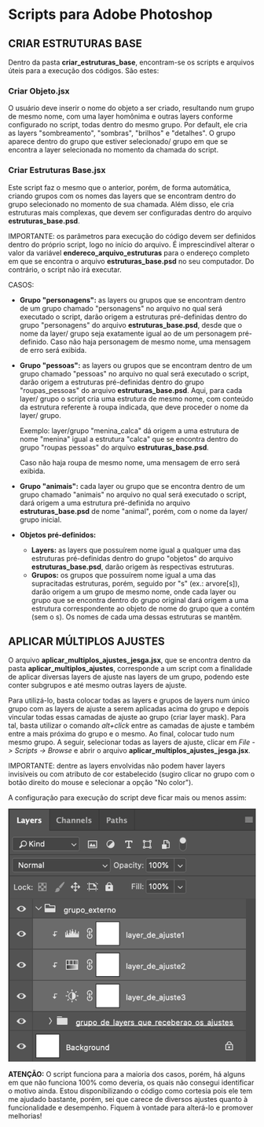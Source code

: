 # Scripts para Adobe Photoshop

## CRIAR ESTRUTURAS BASE

Dentro da pasta **criar_estruturas_base**, encontram-se os scripts e arquivos úteis para a execução dos códigos. São estes:

### Criar Objeto.jsx

O usuário deve inserir o nome do objeto a ser criado, resultando num grupo de mesmo nome, com uma layer homônima e outras layers conforme configurado no script, todas dentro do mesmo grupo. Por default, ele cria as layers "sombreamento", "sombras", "brilhos" e "detalhes". O grupo aparece dentro do grupo que estiver selecionado/ grupo em que se encontra a layer selecionada no momento da chamada do script.

### Criar Estruturas Base.jsx


Este script faz o mesmo que o anterior, porém, de forma automática, criando grupos com os nomes das layers que se encontram dentro do grupo selecionado no momento de sua chamada. Além disso, ele cria estruturas mais complexas, que devem ser configuradas dentro do arquivo **estruturas_base.psd**.

IMPORTANTE: os parâmetros para execução do código devem ser definidos dentro do próprio script, logo no início do arquivo. É imprescindível alterar o valor da variável **endereco_arquivo_estruturas** para o endereço completo em que se encontra o arquivo **estruturas_base.psd** no seu computador. Do contrário, o script não irá executar.

CASOS:

* **Grupo "personagens":** as layers ou grupos que se encontram dentro de um grupo chamado "personagens" no arquivo no qual será executado o script, darão origem a estruturas pré-definidas dentro do grupo "personagens" do arquivo **estruturas_base.psd**, desde que o nome da layer/ grupo seja exatamente igual ao de um personagem pré-definido. Caso não haja personagem de mesmo nome, uma mensagem de erro será exibida.

* **Grupo "pessoas":** as layers ou grupos que se encontram dentro de um grupo chamado "pessoas" no arquivo no qual será executado o script, darão origem a estruturas pré-definidas dentro do grupo "roupas_pessoas" do arquivo **estruturas_base.psd**. Aqui, para cada layer/ grupo o script cria uma estrutura de mesmo nome, com conteúdo da estrutura referente à roupa indicada, que deve proceder o nome da layer/ grupo.

	Exemplo: layer/grupo "menina_calca" dá origem a uma estrutura de nome "menina" igual a estrutura "calca" que se encontra dentro do grupo "roupas pessoas" do arquivo **estruturas_base.psd**.

	Caso não haja roupa de mesmo nome, uma mensagem de erro será exibida.

* **Grupo "animais":** cada layer ou grupo que se encontra dentro de um grupo chamado "animais" no arquivo no qual será executado o script, dará origem a uma estrutura pré-definida no arquivo **estruturas_base.psd** de nome "animal", porém, com o nome da layer/ grupo inicial.

* **Objetos pré-definidos:** 
	* **Layers:** as layers que possuírem nome igual a qualquer uma das estruturas pré-definidas dentro do grupo "objetos" do arquivo **estruturas_base.psd**, darão origem às respectivas estruturas.
	* **Grupos:** os grupos que possuírem nome igual a uma das supracitadas estruturas, porém, seguido por "s" (ex.: arvore[s]), darão origem a um grupo de mesmo nome, onde cada layer ou grupo que se encontra dentro do grupo original dará origem a uma estrutura correspondente ao objeto de nome do grupo que a contém (sem o s). Os nomes de cada uma dessas estruturas se mantêm.


## APLICAR MÚLTIPLOS AJUSTES

O arquivo **aplicar_multiplos_ajustes_jesga.jsx**, que se encontra dentro da pasta **aplicar_multiplos_ajustes**, corresponde a um script com a finalidade de aplicar diversas layers de ajuste nas layers de um grupo, podendo este conter subgrupos e até mesmo outras layers de ajuste.

Para utilizá-lo, basta colocar todas as layers e grupos de layers num único grupo com as layers de ajuste a serem aplicadas acima do grupo e depois vincular todas essas camadas de ajuste ao grupo (criar layer mask). Para tal, basta utilizar o comando *alt+click* entre as camadas de ajuste e também entre a mais próxima do grupo e o mesmo. Ao final, colocar tudo num mesmo grupo. A seguir, selecionar todas as layers de ajuste, clicar em *File -> Scripts -> Browse* e abrir o arquivo **aplicar_multiplos_ajustes_jesga.jsx**.

IMPORTANTE: dentre as layers envolvidas não podem haver layers invisíveis ou com atributo de cor estabelecido (sugiro clicar no grupo com o botão direito do mouse e selecionar a opção "No color").

A configuração para execução do script deve ficar mais ou menos assim:

![alt text](https://github.com/machadojeh/scripts_photoshop/blob/main/imgs/config_layers.png?raw=true)

**ATENÇÃO:** O script funciona para a maioria dos casos, porém, há alguns em que não funciona 100% como deveria, os quais não consegui identificar o motivo ainda. Estou disponibilizando o código como cortesia pois ele tem me ajudado bastante, porém, sei que carece de diversos ajustes quanto à funcionalidade e desempenho. Fiquem à vontade para alterá-lo e promover melhorias!



